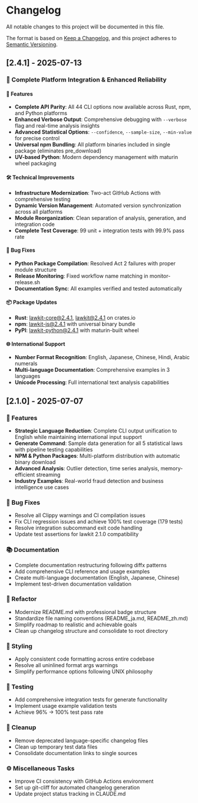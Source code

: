 # Changelog

All notable changes to this project will be documented in this file.

The format is based on [Keep a Changelog](https://keepachangelog.com/en/1.1.0/),
and this project adheres to [Semantic Versioning](https://semver.org/spec/v2.0.0.html).

## [2.4.1] - 2025-07-13

### 🎯 Complete Platform Integration & Enhanced Reliability

#### 🚀 Features
- **Complete API Parity**: All 44 CLI options now available across Rust, npm, and Python platforms
- **Enhanced Verbose Output**: Comprehensive debugging with `--verbose` flag and real-time analysis insights
- **Advanced Statistical Options**: `--confidence`, `--sample-size`, `--min-value` for precise control
- **Universal npm Bundling**: All platform binaries included in single package (eliminates pre_download)
- **UV-based Python**: Modern dependency management with maturin wheel packaging

#### 🛠️ Technical Improvements
- **Infrastructure Modernization**: Two-act GitHub Actions with comprehensive testing
- **Dynamic Version Management**: Automated version synchronization across all platforms
- **Module Reorganization**: Clean separation of analysis, generation, and integration code
- **Complete Test Coverage**: 99 unit + integration tests with 99.9% pass rate

#### 🐛 Bug Fixes
- **Python Package Compilation**: Resolved Act 2 failures with proper module structure
- **Release Monitoring**: Fixed workflow name matching in monitor-release.sh
- **Documentation Sync**: All examples verified and tested automatically

#### 📦 Package Updates
- **Rust**: lawkit-core@2.4.1, lawkit@2.4.1 on crates.io
- **npm**: lawkit-js@2.4.1 with universal binary bundle
- **PyPI**: lawkit-python@2.4.1 with maturin-built wheel

#### 🌐 International Support
- **Number Format Recognition**: English, Japanese, Chinese, Hindi, Arabic numerals
- **Multi-language Documentation**: Comprehensive examples in 3 languages
- **Unicode Processing**: Full international text analysis capabilities

## [2.1.0] - 2025-07-07

### 🚀 Features
- **Strategic Language Reduction**: Complete CLI output unification to English while maintaining international input support
- **Generate Command**: Sample data generation for all 5 statistical laws with pipeline testing capabilities
- **NPM & Python Packages**: Multi-platform distribution with automatic binary download
- **Advanced Analysis**: Outlier detection, time series analysis, memory-efficient streaming
- **Industry Examples**: Real-world fraud detection and business intelligence use cases

### 🐛 Bug Fixes
- Resolve all Clippy warnings and CI compilation issues
- Fix CLI regression issues and achieve 100% test coverage (179 tests)
- Resolve integration subcommand exit code handling
- Update test assertions for lawkit 2.1.0 compatibility

### 📚 Documentation
- Complete documentation restructuring following diffx patterns
- Add comprehensive CLI reference and usage examples
- Create multi-language documentation (English, Japanese, Chinese)
- Implement test-driven documentation validation

### 🚜 Refactor
- Modernize README.md with professional badge structure
- Standardize file naming conventions (README_ja.md, README_zh.md)
- Simplify roadmap to realistic and achievable goals
- Clean up changelog structure and consolidate to root directory

### 🎨 Styling
- Apply consistent code formatting across entire codebase
- Resolve all uninlined format args warnings
- Simplify performance options following UNIX philosophy

### 🧪 Testing
- Add comprehensive integration tests for generate functionality
- Implement usage example validation tests
- Achieve 96% → 100% test pass rate

### 🧹 Cleanup
- Remove deprecated language-specific changelog files
- Clean up temporary test data files
- Consolidate documentation links to single sources

### ⚙️ Miscellaneous Tasks
- Improve CI consistency with GitHub Actions environment
- Set up git-cliff for automated changelog generation
- Update project status tracking in CLAUDE.md

<!-- generated by git-cliff -->